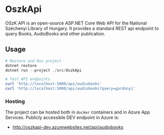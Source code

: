 # OszkApi
OSzK API is an open-source ASP.NET Core Web API for the National Széchenyi Library of Hungary.
It provides a standard REST api endpoint to query Books, AudioBooks and other publication.

## Usage
```powershell
# Restore and Run project
dotnet restore
dotnet run --project ./src/OszkApi

# Test API endpoints
curl 'http://localhost:5000/api/audiobooks'
curl 'http://localhost:5000/api/audiobooks?query=gardonyi'
```

### Hosting
The project can be hosted both in `docker` containers and in Azure App Services.
Publicly accessible DEV endpoint in Azure is:
 - http://oszkapi-dev.azurewebsites.net/api/audiobooks


